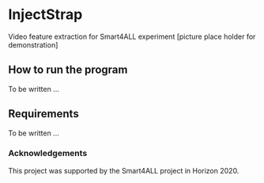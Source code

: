 # InjectStrap
Video feature extraction for Smart4ALL experiment
[picture place holder for demonstration]

## How to run the program
To be written ...

## Requirements
To be written ...

### Acknowledgements
This project was supported by the Smart4ALL project in Horizon 2020. 
